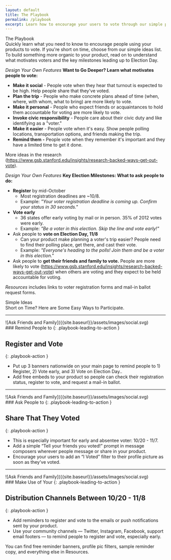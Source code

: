 ```yaml
---
layout: default
title: The Playbook
permalink: /playbook
excerpt: Learn how to encourage your users to vote through our simple playbook of ideas and research on what motivates voters.
---
```


<div class="page-title">
  The Playbook
  <div class="inner">
    Quickly learn what you need to know to encourage people using your products to vote. If you're short on time, choose from our simple ideas list. To build something more organic to your product, read on to understand what motivates voters and the key milestones leading up to Election Day.
  </div>
</div>

*Design Your Own Features*
**Want to Go Deeper? Learn what motivates people to vote:**

* **Make it social** - People vote when they hear that turnout is expected to be high. Help people share that they've voted.
* **Plan the trip** - People who make concrete plans ahead of time (when, where, with whom, what to bring) are more likely to vote.
* **Make it personal** - People who expect friends or acquaintances to hold them accountable for voting are more likely to vote.
* **Invoke civic responsibility** - People care about their civic duty and like identifying as a "voter."
* **Make it easier** - People vote when it's easy. Show people polling locations, transportation options, and friends making the trip.
* **Remind them -** People vote when they remember it's important and they have a limited time to get it done.

More ideas in the research (https://www.gsb.stanford.edu/insights/research-backed-ways-get-out-vote).  


*Design Your Own Features*
**Key Election Milestones: What to ask people to do:**

* **Register** by mid-October
    * Most registration deadlines are ~10/8.  
    * Example: *"Your voter registration deadline is coming up. _Confirm your status_ in 30 seconds."*
* **Vote early**
    * 36 states offer early voting by mail or in person.  35% of 2012 votes were early.
    * Example:  *"Be a voter in this election.  Skip the line and _vote early_!"*
* Ask people to **vote on Election Day, 11/8**
    * Can your product make planning a voter's trip easier?  People need to find their polling place, get there, and cast their vote.
    * Example: *"Everyone's heading to the polls! _Join them_ and be a voter in this election."*
* Ask people to **get their friends and family to vote.**  People are more likely to vote (https://www.gsb.stanford.edu/insights/research-backed-ways-get-out-vote) when others are voting and they expect to be held accountable for voting. 

_Resources_ includes links to voter registration forms and mail-in ballot request forms.


<div class="playbook-subtitle">Simple Ideas</div>
<div class="playbook-title-description">Short on Time? Here are Some Easy Ways to Participate.</div>

---

<div class="playbook-item" markdown="1">

<div class="playbook-image" markdown="1">
![Ask Friends and Family]({{site.baseurl}}/assets/images/social.svg)
</div>

<div class="playbook-text" markdown="1">
### Remind People to
{: .playbook-leading-to-action }

## Register and Vote
{: .playbook-action }

* Put up 3 banners nationwide on your main page to remind people to 1) Register, 2) Vote early, and 3) Vote on Election Day..
* Add free embeds to your product so people can check their registration status, register to vote, and request a mail-in ballot.
</div>
</div>

---

<div class="playbook-item" markdown="1">

<div class="playbook-image" markdown="1">
![Ask Friends and Family]({{site.baseurl}}/assets/images/social.svg)
</div>

<div class="playbook-text" markdown="1">
### Ask People to
{: .playbook-leading-to-action }

## Share That They Voted
{: .playbook-action }

* This is especially important for early and absentee voter: 10/20 - 11/7.
* Add a simple “Tell your friends you voted!” prompt in message composers wherever people message or share in your product.
* Encourage your users to add an “I Voted” filter to their profile picture as soon as they’ve voted.
</div>
</div>

---

<div class="playbook-item" markdown="1">

<div class="playbook-image" markdown="1">
![Ask Friends and Family]({{site.baseurl}}/assets/images/social.svg)
</div>

<div class="playbook-text" markdown="1">
### Make Use of Your
{: .playbook-leading-to-action }

## Distribution Channels Between 10/20 - 11/8
{: .playbook-action }

* Add reminders to register and vote to the emails or push notifications sent by your product.
* Use your community channels — Twitter, Instagram, Facebook, support email footers — to remind people to register and vote, especially early.
</div>
</div>

<div class="playbook-title-description one-off">You can find free reminder banners, profile pic filters, sample reminder copy, and everything else in Resources.</div>
